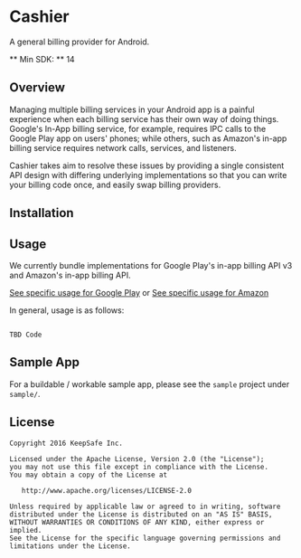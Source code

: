 # Cashier

A general billing provider for Android. 

** Min SDK: ** 14

## Overview

Managing multiple billing services in your Android app is a painful experience when each billing service has their own way of doing things. Google's In-App billing service, for example, requires IPC calls to the Google Play app on users' phones; while others, such as Amazon's in-app billing service requires network calls, services, and listeners.

Cashier takes aim to resolve these issues by providing a single consistent API design with differing underlying implementations so that you can write your billing code once, and easily swap billing providers.

## Installation

## Usage

We currently bundle implementations for Google Play's in-app billing API v3 and Amazon's in-app billing API.

[See specific usage for Google Play](#soon) or [See specific usage for Amazon](#soon)

In general, usage is as follows:
```

TBD Code

```

## Sample App

For a buildable / workable sample app, please see the `sample` project under `sample/`.

## License

    Copyright 2016 KeepSafe Inc.

    Licensed under the Apache License, Version 2.0 (the "License");
    you may not use this file except in compliance with the License.
    You may obtain a copy of the License at

       http://www.apache.org/licenses/LICENSE-2.0

    Unless required by applicable law or agreed to in writing, software
    distributed under the License is distributed on an "AS IS" BASIS,
    WITHOUT WARRANTIES OR CONDITIONS OF ANY KIND, either express or implied.
    See the License for the specific language governing permissions and
    limitations under the License.